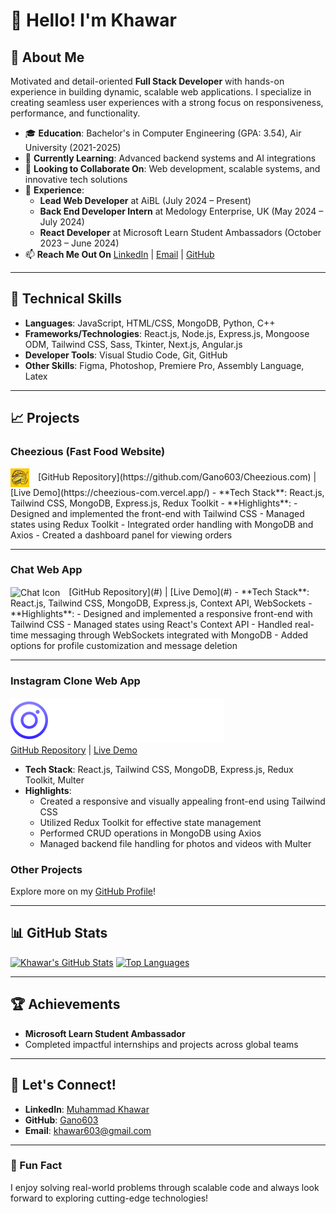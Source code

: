 # 👋 Hello! I'm Khawar

## 🚀 About Me
Motivated and detail-oriented **Full Stack Developer** with hands-on experience in building dynamic, scalable web applications. I specialize in creating seamless user experiences with a strong focus on responsiveness, performance, and functionality.

- 🎓 **Education**: Bachelor's in Computer Engineering (GPA: 3.54), Air University (2021-2025)
- 🌱 **Currently Learning**: Advanced backend systems and AI integrations
- 👯 **Looking to Collaborate On**: Web development, scalable systems, and innovative tech solutions
- 💼 **Experience**: 
  - **Lead Web Developer** at AiBL (July 2024 – Present)
  - **Back End Developer Intern** at Medology Enterprise, UK (May 2024 – July 2024)
  - **React Developer** at Microsoft Learn Student Ambassadors (October 2023 – June 2024)
- 📫 **Reach Me Out On** [LinkedIn](https://www.linkedin.com/in/muhammad-khawar-603-cancer/) | [Email](mailto:khawar603@gmail.com) | [GitHub](https://github.com/Gano603)

---

## 🔧 Technical Skills
- **Languages**: JavaScript, HTML/CSS, MongoDB, Python, C++
- **Frameworks/Technologies**: React.js, Node.js, Express.js, Mongoose ODM, Tailwind CSS, Sass, Tkinter, Next.js, Angular.js
- **Developer Tools**: Visual Studio Code, Git, GitHub
- **Other Skills**: Figma, Photoshop, Premiere Pro, Assembly Language, Latex

---

## 📈 Projects

### **Cheezious (Fast Food Website)**  
<img src="1649325481.webp" alt="Cheezious Icon" width="30" height="30" style="vertical-align: middle; margin-right: 10px;" /> 
[GitHub Repository](https://github.com/Gano603/Cheezious.com) | [Live Demo](https://cheezious-com.vercel.app/)
- **Tech Stack**: React.js, Tailwind CSS, MongoDB, Express.js, Redux Toolkit
- **Highlights**:
  - Designed and implemented the front-end with Tailwind CSS
  - Managed states using Redux Toolkit
  - Integrated order handling with MongoDB and Axios
  - Created a dashboard panel for viewing orders

---

### **Chat Web App**  
<img src="images/icons/chat-icon.png" alt="Chat Icon" width="30" height="30" style="vertical-align: middle; margin-right: 10px;" />  
[GitHub Repository](#) | [Live Demo](#)  
- **Tech Stack**: React.js, Tailwind CSS, MongoDB, Express.js, Context API, WebSockets  
- **Highlights**:  
  - Designed and implemented a responsive front-end with Tailwind CSS  
  - Managed states using React's Context API  
  - Handled real-time messaging through WebSockets integrated with MongoDB  
  - Added options for profile customization and message deletion  

---

### **Instagram Clone Web App**  
![Instagram Icon](icon.svg)  
[GitHub Repository](https://github.com/Gano603/SnapGram) | [Live Demo](https://snap-gram-bice.vercel.app/)  
- **Tech Stack**: React.js, Tailwind CSS, MongoDB, Express.js, Redux Toolkit, Multer  
- **Highlights**:  
  - Created a responsive and visually appealing front-end using Tailwind CSS  
  - Utilized Redux Toolkit for effective state management  
  - Performed CRUD operations in MongoDB using Axios  
  - Managed backend file handling for photos and videos with Multer


### **Other Projects**
Explore more on my [GitHub Profile](https://github.com/Gano603)!

---

## 📊 GitHub Stats
[![Khawar's GitHub Stats](https://github-readme-stats.vercel.app/api?username=Gano603&show_icons=true&theme=radical)](https://github.com/Gano603)
[![Top Languages](https://github-readme-stats.vercel.app/api/top-langs/?username=Gano603&layout=compact&theme=radical)](https://github.com/Gano603)

---

## 🏆 Achievements
- **Microsoft Learn Student Ambassador**
- Completed impactful internships and projects across global teams

---

## 📣 Let's Connect!
- **LinkedIn**: [Muhammad Khawar](https://www.linkedin.com/in/muhammad-khawar-603-cancer/)
- **GitHub**: [Gano603](https://github.com/Gano603)
- **Email**: [khawar603@gmail.com](mailto:khawar603@gmail.com)

---

### 🎨 Fun Fact
I enjoy solving real-world problems through scalable code and always look forward to exploring cutting-edge technologies!

